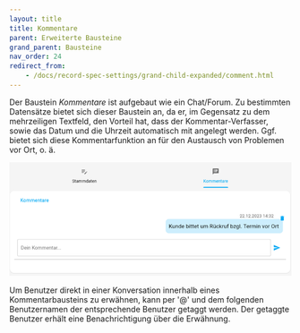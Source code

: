 ```yaml
---
layout: title
title: Kommentare
parent: Erweiterte Bausteine
grand_parent: Bausteine
nav_order: 24
redirect_from:
    - /docs/record-spec-settings/grand-child-expanded/comment.html
---
```


Der Baustein _Kommentare_ ist aufgebaut wie ein Chat/Forum. Zu bestimmten Datensätze bietet sich dieser
Baustein an, da er, im Gegensatz zu dem mehrzeiligen Textfeld, den Vorteil hat, dass der Kommentar-Verfasser,
sowie das Datum und die Uhrzeit automatisch mit angelegt werden. Ggf. bietet sich diese Kommentarfunktion an für den
Austausch von Problemen vor Ort, o. ä.

![comment](\old_assets\record-spec-settings\comment.png 'comment')

Um Benutzer direkt in einer Konversation innerhalb eines Kommentarbausteins zu erwähnen,
kann per '@' und dem folgenden Benutzernamen der entsprechende Benutzer getaggt werden.
Der getaggte Benutzer erhält eine Benachrichtigung über die Erwähnung.
